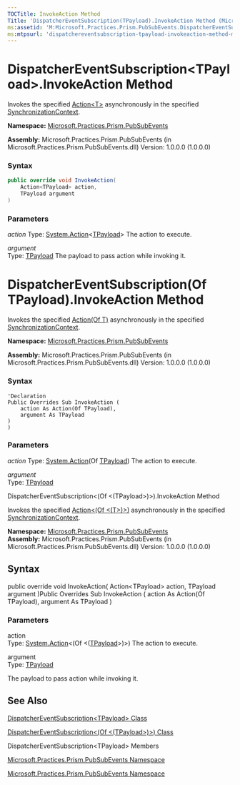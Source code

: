 ```yaml
---
TOCTitle: InvokeAction Method
Title: 'DispatcherEventSubscription(TPayload).InvokeAction Method (Microsoft.Practices.Prism.PubSubEvents)'
ms:assetid: 'M:Microsoft.Practices.Prism.PubSubEvents.DispatcherEventSubscription\`1.InvokeAction(System.Action{\`0},\`0)'
ms:mtpsurl: 'dispatchereventsubscription-tpayload-invokeaction-method-mspp-pubsubevents.md'
---
```


# DispatcherEventSubscription&lt;TPayload&gt;.InvokeAction Method

Invokes the specified [Action&lt;T&gt;](http://msdn2.microsoft.com/en-us/library/018hxwa8) asynchronously in the specified [SynchronizationContext](http://msdn2.microsoft.com/en-us/library/wx31754f).

**Namespace:** [Microsoft.Practices.Prism.PubSubEvents](https://msdn.microsoft.com/n:microsoft.practices.prism.pubsubevents)

**Assembly:** Microsoft.Practices.Prism.PubSubEvents (in Microsoft.Practices.Prism.PubSubEvents.dll) Version: 1.0.0.0 (1.0.0.0)

### Syntax
```C#
public override void InvokeAction(
	Action<TPayload> action,
	TPayload argument
)
```

### Parameters

_action_
Type: [System.Action](http://msdn2.microsoft.com/en-us/library/018hxwa8)&lt;[TPayload](https://msdn.microsoft.com/t:microsoft.practices.prism.pubsubevents.dispatchereventsubscription%601)&gt;
The action to execute.

_argument_  
Type: [TPayload](dispatchereventsubscription-tpayload-class-mspp-pubsubevents)
The payload to pass action while invoking it.
# DispatcherEventSubscription(Of TPayload).InvokeAction Method

Invokes the specified [Action(Of T)](http://msdn2.microsoft.com/en-us/library/018hxwa8) asynchronously in the specified [SynchronizationContext](http://msdn2.microsoft.com/en-us/library/wx31754f).

**Namespace:** [Microsoft.Practices.Prism.PubSubEvents](https://msdn.microsoft.com/n:microsoft.practices.prism.pubsubevents)

**Assembly:** Microsoft.Practices.Prism.PubSubEvents (in Microsoft.Practices.Prism.PubSubEvents.dll) Version: 1.0.0.0 (1.0.0.0)

### Syntax
```VB
'Declaration
Public Overrides Sub InvokeAction ( 
	action As Action(Of TPayload),
	argument As TPayload
)
)
```

### Parameters

_action_
Type: [System.Action](http://msdn2.microsoft.com/en-us/library/018hxwa8)(Of [TPayload](dispatchereventsubscription-tpayload-class-mspp-pubsubevents))
The action to execute.

_argument_  
Type: [TPayload](dispatchereventsubscription-tpayload-class-mspp-pubsubevents)

DispatcherEventSubscription&lt;(Of &lt;(TPayload&gt;)&gt;).InvokeAction Method

Invokes the specified [Action&lt;(Of &lt;(T&gt;)&gt;)](http://msdn.microsoft.com/en-us/library/018hxwa8) asynchronously in the specified [SynchronizationContext](http://msdn.microsoft.com/en-us/library/wx31754f).

**Namespace:** [Microsoft.Practices.Prism.PubSubEvents](https://msdn.microsoft.com/library/microsoft.practices.prism.pubsubevents)
**Assembly:** Microsoft.Practices.Prism.PubSubEvents (in Microsoft.Practices.Prism.PubSubEvents.dll) Version: 1.0.0.0 (1.0.0.0)

## Syntax

public override void InvokeAction( Action&lt;TPayload&gt; action, TPayload argument )Public Overrides Sub InvokeAction ( action As Action(Of TPayload), argument As TPayload )

### Parameters

action  
Type: [System.Action](http://msdn.microsoft.com/en-us/library/018hxwa8)&lt;(Of &lt;([TPayload](https://msdn.microsoft.com/library/microsoft.practices.prism.pubsubevents.dispatchereventsubscription%601)&gt;)&gt;)
The action to execute.

argument  
Type: [TPayload](https://msdn.microsoft.com/library/microsoft.practices.prism.pubsubevents.dispatchereventsubscription%601)

The payload to pass action while invoking it.
## See Also

[DispatcherEventSubscription&lt;TPayload&gt; Class](dispatchereventsubscription-tpayload-class-mspp-pubsubevents)

[DispatcherEventSubscription&lt;(Of &lt;(TPayload&gt;)&gt;) Class](https://msdn.microsoft.com/library/microsoft.practices.prism.pubsubevents.dispatchereventsubscription%601)

DispatcherEventSubscription&lt;TPayload&gt; Members

[Microsoft.Practices.Prism.PubSubEvents Namespace](mspp-pubsubevents-namespace)

[Microsoft.Practices.Prism.PubSubEvents Namespace](https://msdn.microsoft.com/library/microsoft.practices.prism.pubsubevents)
